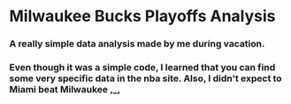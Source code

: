 # Milwaukee Bucks Playoffs Analysis

### A really simple data analysis made by me during vacation.

### Even though it was a simple code, I learned that you can find some **very specific** data in the nba site. Also, I didn't expect to Miami beat Milwaukee ,_,
